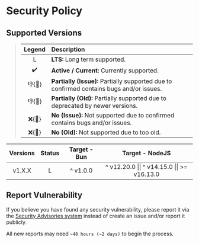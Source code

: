 # Security Policy

## Supported Versions

> | **Legend** | **Description** |
> |:-:|:--|
> | L | **LTS:** Long term supported. |
> | ✔️ | **Active / Current:** Currently supported. |
> | 👎{🐛} | **Partially (Issue):** Partially supported due to confirmed contains bugs and/or issues. |
> | 👎{🧓} | **Partially (Old):** Partially supported due to deprecated by newer versions. |
> | ❌{🐛} | **No (Issue):** Not supported due to confirmed contains bugs and/or issues. |
> | ❌{🧓} | **No (Old):** Not supported due to too old. |

| **Versions** | **Status** | **Target - Bun** | **Target - NodeJS** |
|:-:|:-:|:-:|:-:|
| v1.X.X | L | ^ v1.0.0 | ^ v12.20.0 \|\| ^ v14.15.0 \|\| >= v16.13.0 |

## Report Vulnerability

If you believe you have found any security vulnerability, please report it via the [Security Advisories system](https://github.com/hugoalh-studio/equal-nodejs/security/advisories/new) instead of create an issue and/or report it publicly.

All new reports may need `~48 hours (~2 days)` to begin the process.
